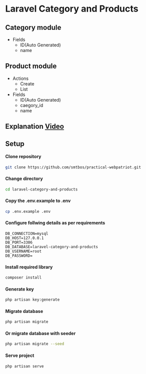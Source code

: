 # Laravel Category and Products

## Category module
  - Fields
    - ID(Auto Generated)
    - name

## Product module
  - Actions
    - Create
    - List
  - Fields
    - ID(Auto Generated)
    - caegory_id
    - name
## Explanation [Video](https://drive.google.com/file/d/1MRZTottnNyl36aWKednZroHUKSK4jpuM/view?usp=sharing)

## Setup


#### Clone repository
```bash
git clone https://github.com/smtbos/practical-webpatriot.git
```

#### Change directory
```bash
cd laravel-category-and-products
```

#### Copy the .env.example to .env
```bash
cp .env.example .env
```

#### Configure follwing details as per requirements
```env
DB_CONNECTION=mysql
DB_HOST=127.0.0.1
DB_PORT=3306
DB_DATABASE=laravel-category-and-products
DB_USERNAME=root
DB_PASSWORD=
```

#### Install required library
```bash
composer install
```

#### Generate key
```bash
php artisan key:generate
```

#### Migrate database
```bash
php artisan migrate
```

#### Or migrate database with seeder
```bash
php artisan migrate --seed
```

#### Serve project
```bash
php artisan serve
```
